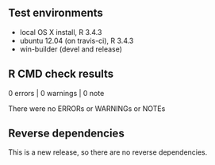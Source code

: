 ## Test environments
* local OS X install, R 3.4.3
* ubuntu 12.04 (on travis-ci), R 3.4.3
* win-builder (devel and release)

## R CMD check results
0 errors | 0 warnings | 0 note

There were no ERRORs or WARNINGs or NOTEs

## Reverse dependencies

This is a new release, so there are no reverse dependencies.
